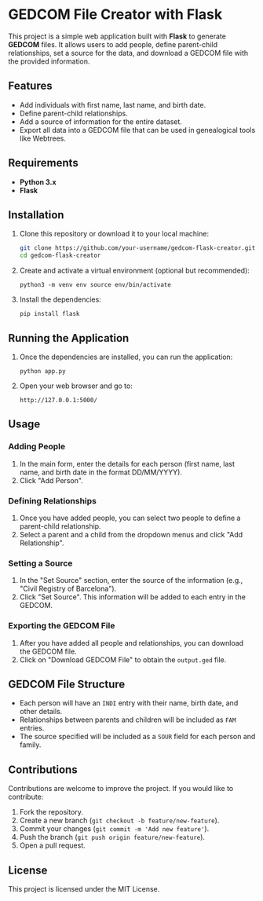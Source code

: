 # GEDCOM File Creator with Flask

This project is a simple web application built with **Flask** to generate **GEDCOM** files. It allows users to add people, define parent-child relationships, set a source for the data, and download a GEDCOM file with the provided information.

## Features

- Add individuals with first name, last name, and birth date.
- Define parent-child relationships.
- Add a source of information for the entire dataset.
- Export all data into a GEDCOM file that can be used in genealogical tools like Webtrees.

## Requirements

- **Python 3.x**
- **Flask**

## Installation

1. Clone this repository or download it to your local machine:

   ```bash
   git clone https://github.com/your-username/gedcom-flask-creator.git
   cd gedcom-flask-creator
   ```

2.  Create and activate a virtual environment (optional but recommended):

    `python3 -m venv env source env/bin/activate`
    
3.  Install the dependencies:
    
    `pip install flask`
    

Running the Application
-----------------------

1.  Once the dependencies are installed, you can run the application:
    
    `python app.py`
    
2.  Open your web browser and go to:
    
    `http://127.0.0.1:5000/`
    

Usage
-----

### Adding People

1.  In the main form, enter the details for each person (first name, last name, and birth date in the format DD/MM/YYYY).
2.  Click "Add Person".

### Defining Relationships

1.  Once you have added people, you can select two people to define a parent-child relationship.
2.  Select a parent and a child from the dropdown menus and click "Add Relationship".

### Setting a Source

1.  In the "Set Source" section, enter the source of the information (e.g., "Civil Registry of Barcelona").
2.  Click "Set Source". This information will be added to each entry in the GEDCOM.

### Exporting the GEDCOM File

1.  After you have added all people and relationships, you can download the GEDCOM file.
2.  Click on "Download GEDCOM File" to obtain the `output.ged` file.

GEDCOM File Structure
---------------------

*   Each person will have an `INDI` entry with their name, birth date, and other details.
*   Relationships between parents and children will be included as `FAM` entries.
*   The source specified will be included as a `SOUR` field for each person and family.

Contributions
-------------

Contributions are welcome to improve the project. If you would like to contribute:

1.  Fork the repository.
2.  Create a new branch (`git checkout -b feature/new-feature`).
3.  Commit your changes (`git commit -m 'Add new feature'`).
4.  Push the branch (`git push origin feature/new-feature`).
5.  Open a pull request.

License
-------

This project is licensed under the MIT License.